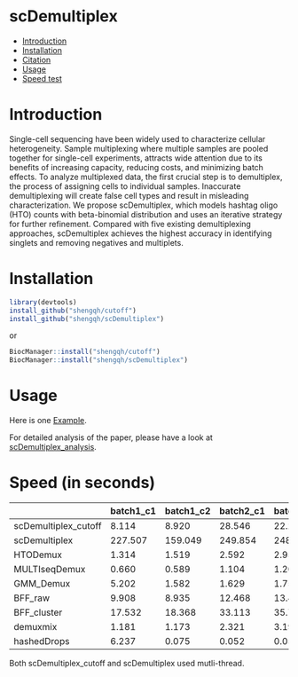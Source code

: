 scDemultiplex
==========
* [Introduction](#introduction)
* [Installation](#installation)
* [Citation](#citation)
* [Usage](#example)
* [Speed test](#speed)
<a name="introduction"/>

# Introduction

Single-cell sequencing have been widely used to characterize cellular heterogeneity. Sample multiplexing where multiple samples are pooled together for single-cell experiments, attracts wide attention due to its benefits of increasing capacity, reducing costs, and minimizing batch effects. To analyze multiplexed data, the first crucial step is to demultiplex, the process of assigning cells to individual samples. Inaccurate demultiplexing will create false cell types and result in misleading characterization. We propose scDemultiplex, which models hashtag oligo (HTO) counts with beta-binomial distribution and uses an iterative strategy for further refinement. Compared with five existing demultiplexing approaches, scDemultiplex achieves the highest accuracy in identifying singlets and removing negatives and multiplets.

<a name="installation"/>

# Installation

```R
library(devtools)
install_github("shengqh/cutoff")
install_github("shengqh/scDemultiplex")
```

or

```R
BiocManager::install("shengqh/cutoff")
BiocManager::install("shengqh/scDemultiplex")
```

# Usage

Here is one [Example](http://htmlpreview.github.io/?https://github.com/shengqh/scDemultiplex/blob/main/vignettes/scDemultiplex.html).

For detailed analysis of the paper, please have a look at [scDemultiplex_analysis](https://github.com/shengqh/scDemultiplex_analysis).

# Speed (in seconds)

|                      | batch1_c1 | batch1_c2 | batch2_c1 | batch2_c2 | batch3_c1 | batch3_c2 |
| -------------------- | --------- | --------- | --------- | --------- | --------- | --------- |
| scDemultiplex_cutoff | 8.114     | 8.920     | 28.546    | 22.207    | 25.503    | 23.733    |
| scDemultiplex        | 227.507   | 159.049   | 249.854   | 248.873   | 394.811   | 682.445   |
| HTODemux             | 1.314     | 1.519     | 2.592     | 2.952     | 3.835     | 3.240     |
| MULTIseqDemux        | 0.660     | 0.589     | 1.104     | 1.203     | 1.475     | 1.458     |
| GMM_Demux            | 5.202     | 1.582     | 1.629     | 1.752     | 1.676     | 2.201     |
| BFF_raw              | 9.908     | 8.935     | 12.468    | 13.414    | 15.351    | 14.397    |
| BFF_cluster          | 17.532    | 18.368    | 33.113    | 35.795    | 46.347    | 47.997    |
| demuxmix             | 1.181     | 1.173     | 2.321     | 3.193     | 3.884     | 3.893     |
| hashedDrops          | 6.237     | 0.075     | 0.052     | 0.050     | 0.057     | 0.094     |

Both scDemultiplex_cutoff and scDemultiplex used mutli-thread. 